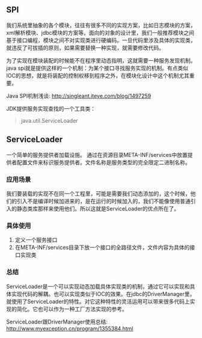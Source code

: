 ## SPI
我们系统里抽象的各个模块，往往有很多不同的实现方案，比如日志模块的方案，xml解析模块、jdbc模块的方案等。面向的对象的设计里，我们一般推荐模块之间基于接口编程，模块之间不对实现类进行硬编码。一旦代码里涉及具体的实现类，就违反了可拔插的原则，如果需要替换一种实现，就需要修改代码。

为了实现在模块装配的时候能不在程序里动态指明，这就需要一种服务发现机制。java spi就是提供这样的一个机制：为某个接口寻找服务实现的机制。有点类似IOC的思想，就是将装配的控制权移到程序之外，在模块化设计中这个机制尤其重要。

Java SPI机制浅谈: <http://singleant.iteye.com/blog/1497259>

JDK提供服务实现查找的一个工具类：
> java.util.ServiceLoader



## ServiceLoader
一个简单的服务提供者加载设施。
通过在资源目录META-INF/services中放置提供者配置文件来标识服务提供者。文件名称是服务类型的完全限定二进制名称。

### 应用场景
我们要装载的实现不在同一个工程里，可能是需要我们动态添加的，这个时候，他们的引入不是编译时候加进来的，是在运行的时候加入的，我们不能像使用普通引入的静态类库那样来使用他们。所以这就是ServiceLoader的优点所在了。

### 具体使用
1. 定义一个服务接口
2. 在META-INF/services目录下放一个接口的全路径文件，文件内容为具体的接口实现类

### 总结
ServiceLoader是一个可以实现动态加载具体实现类的机制，通过它可以实现和具体实现代码的解耦。也可以实现类似于IOC的效果。在jdbc的DriverManager里，就使用了ServiceLoader的特性。对它这种特性的灵活运用可以带来很多代码上实现的简化。它也可以作为一种工厂方法实现的参考。

ServiceLoader跟DriverManager使用总结: <http://www.myexception.cn/program/1355384.html>